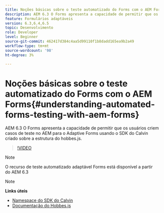 ```yaml
---
title: Noções básicas sobre o teste automatizado do Forms com o AEM Forms
description: AEM 6.3 O Forms apresenta a capacidade de permitir que os usuários criem casos de teste no AEM para o Adaptive Forms usando o SDK do Calvin criado sobre a estrutura do hobbes.js
feature: Formulários adaptáveis
version: 6.3,6.4,6.5
topic: Desenvolvimento
role: Developer
level: Beginner
source-git-commit: 462417d384c4aa5d99110f1b8dadd165ea9b2a49
workflow-type: tm+mt
source-wordcount: '98'
ht-degree: 3%

---
```



# Noções básicas sobre o teste automatizado do Forms com o AEM Forms{#understanding-automated-forms-testing-with-aem-forms}

AEM 6.3 O Forms apresenta a capacidade de permitir que os usuários criem casos de teste no AEM para o Adaptive Forms usando o SDK do Calvin criado sobre a estrutura do hobbes.js.

>[!VIDEO](https://video.tv.adobe.com/v/19700/)

>[!NOTE]
>
>O recurso de teste automatizado adaptável Forms está disponível a partir do AEM 6.3

>[!NOTE]
>
>**Links úteis**
>
>* [Namespace do SDK do Calvin](https://helpx.adobe.com/aem-forms/6-3/calvin-sdk-javascript-api/calvin.html)
>* [Documentação do Hobbes.js](https://experienceleague.adobe.com/docs/experience-manager-release-information/aem-release-updates/previous-updates/aem-previous-versions.html)

